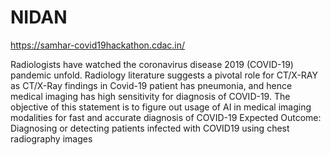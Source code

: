 # NIDAN

https://samhar-covid19hackathon.cdac.in/

Radiologists have watched the coronavirus disease 2019 (COVID-19) pandemic unfold. Radiology literature suggests a pivotal role for CT/X-RAY as CT/X-Ray findings in Covid-19 patient has pneumonia, and hence medical imaging has high sensitivity for diagnosis of COVID-19. The objective of this statement is to figure out usage of AI in medical imaging modalities for fast and accurate diagnosis of COVID-19 Expected Outcome: Diagnosing or detecting patients infected with COVID19 using chest radiography images
